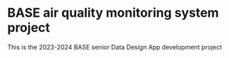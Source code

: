 # BASE air quality monitoring system project
This is the 2023-2024 BASE senior Data Design App development project